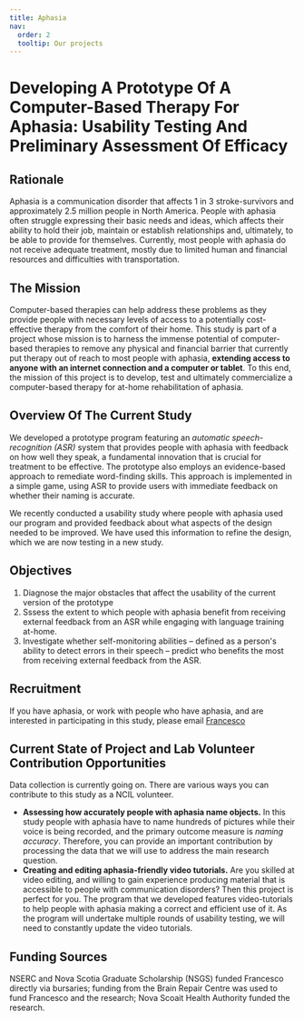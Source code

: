 ```yaml
---
title: Aphasia
nav:
  order: 2
  tooltip: Our projects
---
```


# Developing A Prototype Of A Computer-Based Therapy For Aphasia: Usability Testing And Preliminary Assessment Of Efficacy

## Rationale

Aphasia is a communication disorder that affects 1 in 3 stroke-survivors and approximately 2.5 million people in North America. People with aphasia often struggle expressing their basic needs and ideas, which affects their ability to hold their job, maintain or establish relationships and, ultimately, to be able to provide for themselves. Currently, most people with aphasia do not receive adequate treatment, mostly due to limited human and financial resources and difficulties with transportation.

## The Mission

Computer-based therapies can help address these problems as they provide people with necessary levels of access to a potentially cost-effective therapy from the comfort of their home. This study is part of a project whose mission is to harness the immense potential of computer-based therapies to remove any physical and financial barrier that currently put therapy out of reach to most people with aphasia, **extending access to anyone with an internet connection and a computer or tablet**. To this end, the mission of this project is to develop, test and ultimately commercialize a computer-based therapy for at-home rehabilitation of aphasia.

## Overview Of The Current Study

We developed a prototype program featuring an *automatic speech-recognition (ASR)* system that provides people with aphasia with feedback on how well they speak, a fundamental innovation that is crucial for treatment to be effective. The prototype also employs an evidence-based approach to remediate word-finding skills. This approach is implemented in a simple game, using ASR to provide users with immediate feedback on whether their naming is accurate.

We recently conducted a usability study where people with aphasia used our program and provided feedback about what aspects of the design needed to be improved. We have used this information to refine the design, which we are now testing in a new study.

## Objectives

1. Diagnose the major obstacles that affect the usability of the current version of the prototype
2. Sssess the extent to which people with aphasia benefit from receiving external feedback from an ASR while engaging with language training at-home.
3. Investigate whether self-monitoring abilities – defined as a person's ability to detect errors in their speech – predict who benefits the most from receiving external feedback from the ASR.

## Recruitment
If you have aphasia, or work with people who have aphasia, and are interested in participating in this study, please email [Francesco](mailto:francesco.usai@dal.ca)

## Current State of Project and Lab Volunteer Contribution Opportunities

Data collection is currently going on.
There are various ways you can contribute to this study as a NCIL volunteer.
- **Assessing how accurately people with aphasia name objects.**
In this study people with aphasia have to name hundreds of pictures while their voice is being recorded, and the primary outcome measure is *naming accuracy*. Therefore, you can provide an important contribution by processing the data that we will use to address the main research question.
- **Creating and editing aphasia-friendly video tutorials.**
Are you skilled at video editing, and willing to gain experience producing material that is accessible to people with communication disorders? Then this project is perfect for you. The program that we developed features video-tutorials to help people with aphasia making a correct and efficient use of it. As the program will undertake multiple rounds of usability testing, we will need to constantly update the video tutorials.

## Funding Sources

NSERC and Nova Scotia Graduate Scholarship (NSGS) funded Francesco directly via bursaries; funding from the Brain Repair Centre was used to fund Francesco and the research; Nova Scoait Health Authority funded the research.

